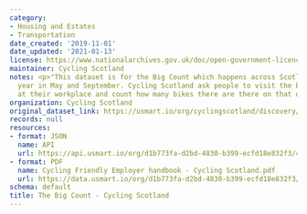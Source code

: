 ```yaml
---
category:
- Housing and Estates
- Transportation
date_created: '2019-11-01'
date_updated: '2021-01-13'
license: https://www.nationalarchives.gov.uk/doc/open-government-licence/version/3/
maintainer: Cycling Scotland
notes: <p>"This dataset is for the Big Count which happens across Scotland twice a
  year in May and September. Cycling Scotland ask people to visit the bike parking
  at their workplace and count how many bikes there are there on that day."</p>
organization: Cycling Scotland
original_dataset_link: https://usmart.io/org/cyclingscotland/discovery/discovery-view-detail/ee8e8ff1-00df-4e3e-b857-92ebfa369fa0
records: null
resources:
- format: JSON
  name: API
  url: https://api.usmart.io/org/d1b773fa-d2bd-4830-b399-ecfd18e832f3/4ecae34e-9382-404e-8728-a97df2f36b73/1/urql
- format: PDF
  name: Cycling Friendly Employer handbook - Cycling Scotland.pdf
  url: https://data.usmart.io/org/d1b773fa-d2bd-4830-b399-ecfd18e832f3/additionalDocumentation/0927d3a0-29af-433a-b7f8-059e02abd507/Cycling%20Friendly%20Employer%20handbook%20-%20Cycling%20Scotland.pdf
schema: default
title: The Big Count - Cycling Scotland
---
```

